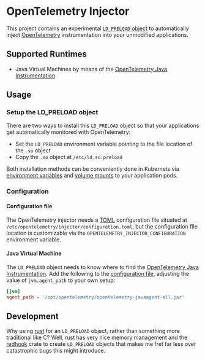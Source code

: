 # OpenTelemetry Injector

This project contains an experimental [`LD_PRELOAD` object](https://man7.org/linux/man-pages/man8/ld.so.8.html) to automatically inject [OpenTelemetry](https://opentelemetry.io/) instrumentation into your unmodified applications.

## Supported Runtimes

* Java Virtual Machines by means of the [OpenTelemetry Java Instrumentation](https://github.com/open-telemetry/opentelemetry-java-instrumentation)

## Usage

### Setup the LD_PRELOAD object

There are two ways to install this `LD_PRELOAD` object so that your applications get automatically monitored with OpenTelemetry:

* Set the `LD_PRELOAD` environment variable pointing to the file location of the `.so` object
* Copy the `.so` object at `/etc/ld.so.preload`

Both installation methods can be conveniently done in Kubernets via [environment variables](https://kubernetes.io/docs/tasks/inject-data-application/define-environment-variable-container/) and [volume mounts](https://kubernetes.io/docs/tasks/configure-pod-container/configure-volume-storage/) to your application pods.

### Configuration

#### Configuration file

The OpenTelemetry injector needs a [TOML](https://github.com/toml-lang/toml) configuration file situated at `/etc/opentelemetry/injector/configuration.toml`, but the configuration file location is customizable via the `OPENTELEMETRY_INJECTOR_CONFIGURATION` environment variable.

#### Java Virtual Machine

The `LD_PRELOAD` object needs to know where to find the [OpenTelemetry Java Instrumentation](https://github.com/open-telemetry/opentelemetry-java-instrumentation).
Add the following to the [configuration file](#configuration-file), adjusting the value of `jvm.agent_path` to your own setup:

```toml
[jvm]
agent_path = '/opt/opentelemetry/opentelemetry-javaagent-all.jar'
```

## Development

Why using [rust](https://www.rust-lang.org/) for an `LD_PRELOAD` object, rather than something more traditional like C?
Well, rust has very nice memory management and the [redhook](https://crates.io/crates/redhook) crate to create `LD_PRELOAD` objects that makes me fret far less over catastrophic bugs this might introduce.
